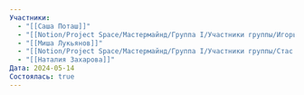 ```yaml
---
Участники:
  - "[[Саша Поташ]]"
  - "[[Notion/Project Space/Мастермайнд/Группа I/Участники группы/Игорь Алексеенко/Игорь Алексеенко\\|Игорь Алексеенко]]"
  - "[[Миша Лукьянов]]"
  - "[[Notion/Project Space/Мастермайнд/Группа I/Участники группы/Стас Харламов/Стас Харламов\\|Стас Харламов]]"
  - "[[Наталия Захарова]]"
Дата: 2024-05-14
Состоялась: true
---
```

